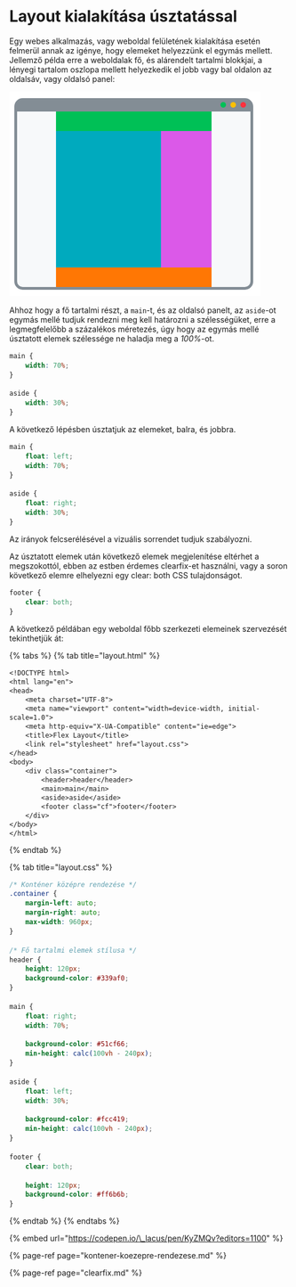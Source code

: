 # Layout kialakítása úsztatással

Egy webes alkalmazás, vagy weboldal felületének kialakítása esetén felmerül annak az igénye, hogy elemeket helyezzünk el egymás mellett. Jellemző példa erre a weboldalak fő, és alárendelt tartalmi blokkjai, a lényegi tartalom oszlopa mellett helyezkedik el jobb vagy bal oldalon az oldalsáv, vagy oldalsó panel:

![](../.gitbook/assets/float-layout.png)

Ahhoz hogy a fő tartalmi részt, a `main`-t, és az oldalsó panelt, az `aside`-ot egymás mellé tudjuk rendezni meg kell határozni a szélességüket, erre a legmegfelelőbb a százalékos méretezés, úgy hogy az egymás mellé úsztatott elemek szélessége ne haladja meg a _100%_-ot.

```css
main {
    width: 70%;
}

aside {
    width: 30%;
}
```

A következő lépésben úsztatjuk az elemeket, balra, és jobbra.

```css
main {
    float: left;
    width: 70%;
}

aside {
    float: right;
    width: 30%;
}
```

Az irányok felcserélésével a vizuális sorrendet tudjuk szabályozni.

Az úsztatott elemek után következő elemek megjelenítése eltérhet a megszokottól, ebben az estben érdemes clearfix-et használni, vagy a soron következő elemre elhelyezni egy clear: both CSS tulajdonságot.

```css
footer {
    clear: both;
}
```

A következő példában egy weboldal főbb szerkezeti elemeinek szervezését tekinthetjük át:

{% tabs %}
{% tab title="layout.html" %}
```markup
<!DOCTYPE html>
<html lang="en">
<head>
    <meta charset="UTF-8">
    <meta name="viewport" content="width=device-width, initial-scale=1.0">
    <meta http-equiv="X-UA-Compatible" content="ie=edge">
    <title>Flex Layout</title>
    <link rel="stylesheet" href="layout.css">
</head>
<body>
    <div class="container">
        <header>header</header>
        <main>main</main>
        <aside>aside</aside>
        <footer class="cf">footer</footer>
    </div>
</body>
</html>
```
{% endtab %}

{% tab title="layout.css" %}
```css
/* Konténer középre rendezése */
.container {
    margin-left: auto;
    margin-right: auto;
    max-width: 960px;
}

/* Fő tartalmi elemek stílusa */
header {
    height: 120px;
    background-color: #339af0;
}

main {
    float: right;
    width: 70%;

    background-color: #51cf66;
    min-height: calc(100vh - 240px);
}

aside {
    float: left;
    width: 30%;

    background-color: #fcc419;
    min-height: calc(100vh - 240px);
}

footer {
    clear: both;

    height: 120px;
    background-color: #ff6b6b;
}
```
{% endtab %}
{% endtabs %}

{% embed url="https://codepen.io/\_lacus/pen/KyZMQv?editors=1100" %}

{% page-ref page="kontener-koezepre-rendezese.md" %}

{% page-ref page="clearfix.md" %}

